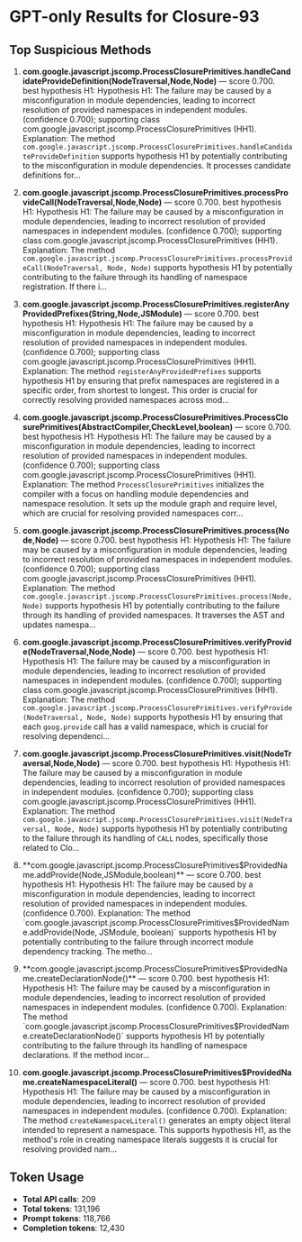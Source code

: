 # GPT-only Results for Closure-93

## Top Suspicious Methods

1. **com.google.javascript.jscomp.ProcessClosurePrimitives.handleCandidateProvideDefinition(NodeTraversal,Node,Node)** — score 0.700. best hypothesis H1: Hypothesis H1: The failure may be caused by a misconfiguration in module dependencies, leading to incorrect resolution of provided namespaces in independent modules. (confidence 0.700); supporting class com.google.javascript.jscomp.ProcessClosurePrimitives (HH1).
    Explanation: The method `com.google.javascript.jscomp.ProcessClosurePrimitives.handleCandidateProvideDefinition` supports hypothesis H1 by potentially contributing to the misconfiguration in module dependencies. It processes candidate definitions for...

2. **com.google.javascript.jscomp.ProcessClosurePrimitives.processProvideCall(NodeTraversal,Node,Node)** — score 0.700. best hypothesis H1: Hypothesis H1: The failure may be caused by a misconfiguration in module dependencies, leading to incorrect resolution of provided namespaces in independent modules. (confidence 0.700); supporting class com.google.javascript.jscomp.ProcessClosurePrimitives (HH1).
    Explanation: The method `com.google.javascript.jscomp.ProcessClosurePrimitives.processProvideCall(NodeTraversal, Node, Node)` supports hypothesis H1 by potentially contributing to the failure through its handling of namespace registration. If there i...

3. **com.google.javascript.jscomp.ProcessClosurePrimitives.registerAnyProvidedPrefixes(String,Node,JSModule)** — score 0.700. best hypothesis H1: Hypothesis H1: The failure may be caused by a misconfiguration in module dependencies, leading to incorrect resolution of provided namespaces in independent modules. (confidence 0.700); supporting class com.google.javascript.jscomp.ProcessClosurePrimitives (HH1).
    Explanation: The method `registerAnyProvidedPrefixes` supports hypothesis H1 by ensuring that prefix namespaces are registered in a specific order, from shortest to longest. This order is crucial for correctly resolving provided namespaces across mod...

4. **com.google.javascript.jscomp.ProcessClosurePrimitives.ProcessClosurePrimitives(AbstractCompiler,CheckLevel,boolean)** — score 0.700. best hypothesis H1: Hypothesis H1: The failure may be caused by a misconfiguration in module dependencies, leading to incorrect resolution of provided namespaces in independent modules. (confidence 0.700); supporting class com.google.javascript.jscomp.ProcessClosurePrimitives (HH1).
    Explanation: The method `ProcessClosurePrimitives` initializes the compiler with a focus on handling module dependencies and namespace resolution. It sets up the module graph and require level, which are crucial for resolving provided namespaces corr...

5. **com.google.javascript.jscomp.ProcessClosurePrimitives.process(Node,Node)** — score 0.700. best hypothesis H1: Hypothesis H1: The failure may be caused by a misconfiguration in module dependencies, leading to incorrect resolution of provided namespaces in independent modules. (confidence 0.700); supporting class com.google.javascript.jscomp.ProcessClosurePrimitives (HH1).
    Explanation: The method `com.google.javascript.jscomp.ProcessClosurePrimitives.process(Node,Node)` supports hypothesis H1 by potentially contributing to the failure through its handling of provided namespaces. It traverses the AST and updates namespa...

6. **com.google.javascript.jscomp.ProcessClosurePrimitives.verifyProvide(NodeTraversal,Node,Node)** — score 0.700. best hypothesis H1: Hypothesis H1: The failure may be caused by a misconfiguration in module dependencies, leading to incorrect resolution of provided namespaces in independent modules. (confidence 0.700); supporting class com.google.javascript.jscomp.ProcessClosurePrimitives (HH1).
    Explanation: The method `com.google.javascript.jscomp.ProcessClosurePrimitives.verifyProvide(NodeTraversal, Node, Node)` supports hypothesis H1 by ensuring that each `goog.provide` call has a valid namespace, which is crucial for resolving dependenci...

7. **com.google.javascript.jscomp.ProcessClosurePrimitives.visit(NodeTraversal,Node,Node)** — score 0.700. best hypothesis H1: Hypothesis H1: The failure may be caused by a misconfiguration in module dependencies, leading to incorrect resolution of provided namespaces in independent modules. (confidence 0.700); supporting class com.google.javascript.jscomp.ProcessClosurePrimitives (HH1).
    Explanation: The method `com.google.javascript.jscomp.ProcessClosurePrimitives.visit(NodeTraversal, Node, Node)` supports hypothesis H1 by potentially contributing to the failure through its handling of `CALL` nodes, specifically those related to Clo...

8. **com.google.javascript.jscomp.ProcessClosurePrimitives$ProvidedName.addProvide(Node,JSModule,boolean)** — score 0.700. best hypothesis H1: Hypothesis H1: The failure may be caused by a misconfiguration in module dependencies, leading to incorrect resolution of provided namespaces in independent modules. (confidence 0.700).
    Explanation: The method `com.google.javascript.jscomp.ProcessClosurePrimitives$ProvidedName.addProvide(Node, JSModule, boolean)` supports hypothesis H1 by potentially contributing to the failure through incorrect module dependency tracking. The metho...

9. **com.google.javascript.jscomp.ProcessClosurePrimitives$ProvidedName.createDeclarationNode()** — score 0.700. best hypothesis H1: Hypothesis H1: The failure may be caused by a misconfiguration in module dependencies, leading to incorrect resolution of provided namespaces in independent modules. (confidence 0.700).
    Explanation: The method `com.google.javascript.jscomp.ProcessClosurePrimitives$ProvidedName.createDeclarationNode()` supports hypothesis H1 by potentially contributing to the failure through its handling of namespace declarations. If the method incor...

10. **com.google.javascript.jscomp.ProcessClosurePrimitives$ProvidedName.createNamespaceLiteral()** — score 0.700. best hypothesis H1: Hypothesis H1: The failure may be caused by a misconfiguration in module dependencies, leading to incorrect resolution of provided namespaces in independent modules. (confidence 0.700).
    Explanation: The method `createNamespaceLiteral()` generates an empty object literal intended to represent a namespace. This supports hypothesis H1, as the method's role in creating namespace literals suggests it is crucial for resolving provided nam...


## Token Usage

- **Total API calls**: 209
- **Total tokens**: 131,196
- **Prompt tokens**: 118,766
- **Completion tokens**: 12,430
